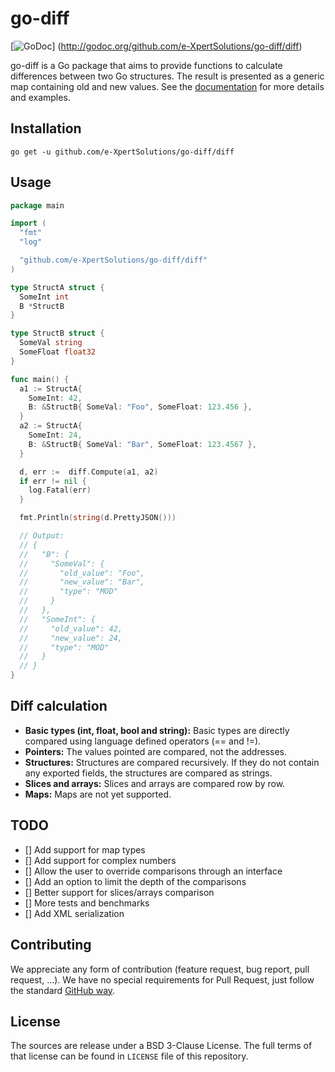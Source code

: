 # go-diff

[![GoDoc](https://godoc.org/github.com/e-XpertSolutions/go-diff/diff?status.png)]
(http://godoc.org/github.com/e-XpertSolutions/go-diff/diff)

go-diff is a Go package that aims to provide functions to calculate differences
between two Go structures. The result is presented as a generic map containing
old and new values. See the [documentation](http://godoc.org/github.com/e-XpertSolutions/go-diff/diff) for
more details and examples.


## Installation

```
go get -u github.com/e-XpertSolutions/go-diff/diff
```


## Usage

```go
package main

import (
  "fmt"
  "log"

  "github.com/e-XpertSolutions/go-diff/diff"
)

type StructA struct {
  SomeInt int
  B *StructB
}

type StructB struct {
  SomeVal string
  SomeFloat float32
}

func main() {
  a1 := StructA{
    SomeInt: 42,
    B: &StructB{ SomeVal: "Foo", SomeFloat: 123.456 },
  }
  a2 := StructA{
    SomeInt: 24,
    B: &StructB{ SomeVal: "Bar", SomeFloat: 123.4567 },
  }

  d, err :=  diff.Compute(a1, a2)
  if err != nil {
    log.Fatal(err)
  }

  fmt.Println(string(d.PrettyJSON()))

  // Output:
  // {
  //   "B": {
  //     "SomeVal": {
  //       "old_value": "Foo",
  //       "new_value": "Bar",
  //       "type": "MOD"
  //     }
  //   },
  //   "SomeInt": {
  //     "old_value": 42,
  //     "new_value": 24,
  //     "type": "MOD"
  //   }
  // }
}
```


## Diff calculation

* **Basic types (int, float, bool and string):** Basic types are directly compared
using language defined operators (== and !=).
* **Pointers:** The values pointed are compared, not the addresses.
* **Structures:** Structures are compared recursively. If they do not contain
any exported fields, the structures are compared as strings.
* **Slices and arrays:** Slices and arrays are compared row by row.
* **Maps:** Maps are not yet supported.


## TODO

- [] Add support for map types
- [] Add support for complex numbers
- [] Allow the user to override comparisons through an interface
- [] Add an option to limit the depth of the comparisons
- [] Better support for slices/arrays comparison
- [] More tests and benchmarks
- [] Add XML serialization


## Contributing

We appreciate any form of contribution (feature request, bug report,
pull request, ...). We have no special requirements for Pull Request,
just follow the standard [GitHub way](https://help.github.com/articles/using-pull-requests/).


## License

The sources are release under a BSD 3-Clause License. The full terms of that
license can be found in `LICENSE` file of this repository.


